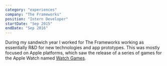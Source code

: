 ```yaml
---
category: "experiences"
company: "The Frameworks"
position: "Intern Developer"
startDate: "Sep 2015"
endDate: "Sep 2016"
---
```


During my sandwich year I worked for The Frameworks working as essentially R&D for new technologies and app prototypes. This was mostly focused on Apple platforms, which saw the release of a series of games for the Apple Watch named <a class="animated-link" href="https://apps.apple.com/us/app/watch-games/id1056954483">Watch Games</a>.

